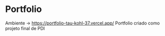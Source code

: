 # Portfolio
Ambiente -> https://portfolio-tau-kohl-37.vercel.app/
Portfolio criado como projeto final de PDI
